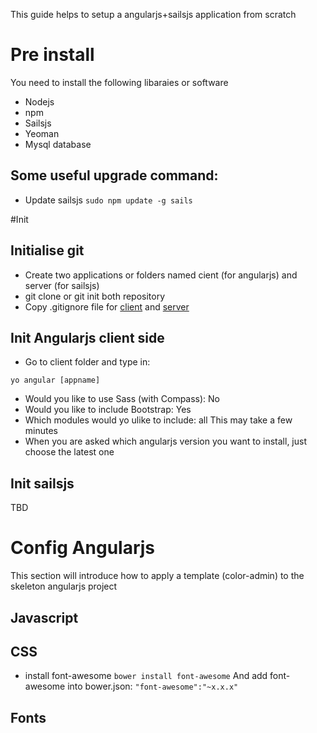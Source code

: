 This guide helps to setup a angularjs+sailsjs application from scratch
# Pre install

You need to install the following libaraies or software
* Nodejs
* npm
* Sailsjs
* Yeoman
* Mysql database
## Some useful upgrade command:
* Update sailsjs
```sudo npm update -g sails```

#Init

## Initialise git
* Create two applications or folders named cient (for angularjs) and server (for sailsjs)
* git clone or git init both repository
* Copy .gitignore file for [client](https://github.com/yunjiali/yeoman-angularjs-sailsjs-skeleton-setup-guide/blob/master/gitignore-client) and [server](https://github.com/yunjiali/yeoman-angularjs-sailsjs-skeleton-setup-guide/blob/master/gitignore-server)

## Init Angularjs client side
* Go to client folder and type in:
```
yo angular [appname]
```
* Would you like to use Sass (with Compass): No
* Would you like to include Bootstrap: Yes
* Which modules would yo ulike to include: all
This may take a few minutes
* When you are asked which angularjs version you want to install, just choose the latest one

## Init sailsjs
TBD

# Config Angularjs
This section will introduce how to apply a template (color-admin) to the skeleton angularjs project
## Javascript
## CSS
* install font-awesome
```bower install font-awesome```
And add font-awesome into bower.json:
```"font-awesome":"~x.x.x"```
## Fonts




